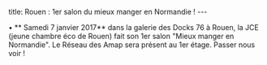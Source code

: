 title: Rouen : 1er salon du mieux manger en Normandie !
    ---
   
•	** Samedi 7 janvier 2017** dans la galerie des Docks 76 à Rouen,  la JCE (jeune chambre éco de Rouen)  fait son 1er salon "Mieux manger en Normandie". Le Réseau des Amap sera présent au 1er étage. Passer nous voir !


